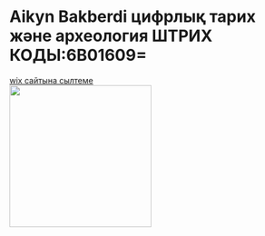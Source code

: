 <!DOCTYPE html>
<html>
<head>
	<meta charset="utf-8">
	<meta name="viewport" content="width=device-width, initial-scale=1">
	<title>ICT 14-15</title>
</head>
<body>
<h1> Aikyn Bakberdi цифрлық тарих және археология ШТРИХ КОДЫ:6В01609=</h1>
<a href=https://aikyn040206.wixsite.com/my-site-4"> wix сайтына сылтеме</a>
<br>
<img src="https://static.wixstatic.com/media/2c2d61_ca363648a4c44a6d9875bbbc55b2c9d4~mv2.jpeg/v1/fill/w_445,h_445,al_c,q_80,usm_0.66_1.00_0.01,enc_auto/2c2d61_ca363648a4c44a6d9875bbbc55b2c9d4~mv2.jpeg" width="250"/>
</body>
</html>
